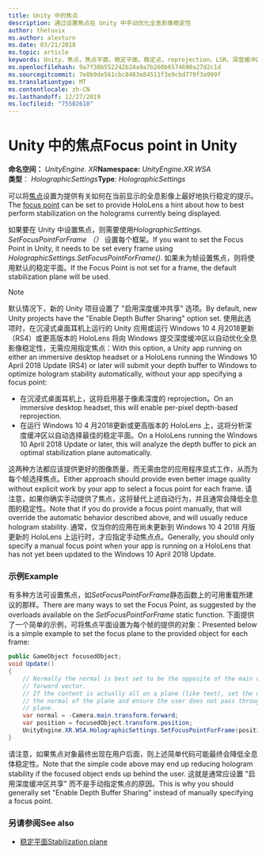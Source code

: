 ```yaml
---
title: Unity 中的焦点
description: 通过设置焦点在 Unity 中手动优化全息影像稳定性
author: thetuvix
ms.author: alexturn
ms.date: 03/21/2018
ms.topic: article
keywords: Unity，焦点，焦点平面，稳定平面，稳定点，reprojection，LSR，深度缓冲区
ms.openlocfilehash: 9a7f30b552242b24a9a7b260b6574690a27d2c1d
ms.sourcegitcommit: 7e8b9de561cbc8483e84511f3e9cbd779f3a999f
ms.translationtype: MT
ms.contentlocale: zh-CN
ms.lasthandoff: 12/27/2019
ms.locfileid: "75502618"
---
```

# <a name="focus-point-in-unity"></a><span data-ttu-id="bd823-104">Unity 中的焦点</span><span class="sxs-lookup"><span data-stu-id="bd823-104">Focus point in Unity</span></span>

<span data-ttu-id="bd823-105">**命名空间：** *UnityEngine. XR*</span><span class="sxs-lookup"><span data-stu-id="bd823-105">**Namespace:** *UnityEngine.XR.WSA*</span></span><br>
<span data-ttu-id="bd823-106">**类型**： *HolographicSettings*</span><span class="sxs-lookup"><span data-stu-id="bd823-106">**Type**: *HolographicSettings*</span></span>

<span data-ttu-id="bd823-107">可以将[焦点](hologram-stability.md#reprojection)设置为提供有关如何在当前显示的全息影像上最好地执行稳定的提示。</span><span class="sxs-lookup"><span data-stu-id="bd823-107">The [focus point](hologram-stability.md#reprojection) can be set to provide HoloLens a hint about how to best perform stabilization on the holograms currently being displayed.</span></span>

<span data-ttu-id="bd823-108">如果要在 Unity 中设置焦点，则需要使用*HolographicSettings. SetFocusPointForFrame （）* 设置每个框架。</span><span class="sxs-lookup"><span data-stu-id="bd823-108">If you want to set the Focus Point in Unity, it needs to be set every frame using *HolographicSettings.SetFocusPointForFrame()*.</span></span> <span data-ttu-id="bd823-109">如果未为帧设置焦点，则将使用默认的稳定平面。</span><span class="sxs-lookup"><span data-stu-id="bd823-109">If the Focus Point is not set for a frame, the default stabilization plane will be used.</span></span>

> [!NOTE]
> <span data-ttu-id="bd823-110">默认情况下，新的 Unity 项目设置了 "启用深度缓冲共享" 选项。</span><span class="sxs-lookup"><span data-stu-id="bd823-110">By default, new Unity projects have the "Enable Depth Buffer Sharing" option set.</span></span>  <span data-ttu-id="bd823-111">使用此选项时，在沉浸式桌面耳机上运行的 Unity 应用或运行 Windows 10 4 月2018更新（RS4）或更高版本的 HoloLens 将向 Windows 提交深度缓冲区以自动优化全息影像稳定性，无需应用指定焦点：</span><span class="sxs-lookup"><span data-stu-id="bd823-111">With this option, a Unity app running on either an immersive desktop headset or a HoloLens running the Windows 10 April 2018 Update (RS4) or later will submit your depth buffer to Windows to optimize hologram stability automatically, without your app specifying a focus point:</span></span>
> * <span data-ttu-id="bd823-112">在沉浸式桌面耳机上，这将启用基于像素深度的 reprojection。</span><span class="sxs-lookup"><span data-stu-id="bd823-112">On an immersive desktop headset, this will enable per-pixel depth-based reprojection.</span></span>
> * <span data-ttu-id="bd823-113">在运行 Windows 10 4 月2018更新或更高版本的 HoloLens 上，这将分析深度缓冲区以自动选择最佳的稳定平面。</span><span class="sxs-lookup"><span data-stu-id="bd823-113">On a HoloLens running the Windows 10 April 2018 Update or later, this will analyze the depth buffer to pick an optimal stabilization plane automatically.</span></span>
>
> <span data-ttu-id="bd823-114">这两种方法都应该提供更好的图像质量，而无需由您的应用程序显式工作，从而为每个帧选择焦点。</span><span class="sxs-lookup"><span data-stu-id="bd823-114">Either approach should provide even better image quality without explicit work by your app to select a focus point for each frame.</span></span>  <span data-ttu-id="bd823-115">请注意，如果你确实手动提供了焦点，这将替代上述自动行为，并且通常会降低全息图的稳定性。</span><span class="sxs-lookup"><span data-stu-id="bd823-115">Note that if you do provide a focus point manually, that will override the automatic behavior described above, and will usually reduce hologram stability.</span></span>  <span data-ttu-id="bd823-116">通常，仅当你的应用在尚未更新到 Windows 10 4 2018 月版更新的 HoloLens 上运行时，才应指定手动焦点点。</span><span class="sxs-lookup"><span data-stu-id="bd823-116">Generally, you should only specify a manual focus point when your app is running on a HoloLens that has not yet been updated to the Windows 10 April 2018 Update.</span></span>

### <a name="example"></a><span data-ttu-id="bd823-117">示例</span><span class="sxs-lookup"><span data-stu-id="bd823-117">Example</span></span>

<span data-ttu-id="bd823-118">有多种方法可设置焦点，如*SetFocusPointForFrame*静态函数上的可用重载所建议的那样。</span><span class="sxs-lookup"><span data-stu-id="bd823-118">There are many ways to set the Focus Point, as suggested by the overloads available on the *SetFocusPointForFrame* static function.</span></span> <span data-ttu-id="bd823-119">下面提供了一个简单的示例，可将焦点平面设置为每个帧的提供的对象：</span><span class="sxs-lookup"><span data-stu-id="bd823-119">Presented below is a simple example to set the focus plane to the provided object for each frame:</span></span>

```cs
public GameObject focusedObject;
void Update()
{
    // Normally the normal is best set to be the opposite of the main camera's 
    // forward vector.
    // If the content is actually all on a plane (like text), set the normal to 
    // the normal of the plane and ensure the user does not pass through the 
    // plane.
    var normal = -Camera.main.transform.forward;     
    var position = focusedObject.transform.position;
    UnityEngine.XR.WSA.HolographicSettings.SetFocusPointForFrame(position, normal);
}
```

<span data-ttu-id="bd823-120">请注意，如果焦点对象最终出现在用户后面，则上述简单代码可能最终会降低全息体稳定性。</span><span class="sxs-lookup"><span data-stu-id="bd823-120">Note that the simple code above may end up reducing hologram stability if the focused object ends up behind the user.</span></span>  <span data-ttu-id="bd823-121">这就是通常应设置 "启用深度缓冲区共享" 而不是手动指定焦点的原因。</span><span class="sxs-lookup"><span data-stu-id="bd823-121">This is why you should generally set "Enable Depth Buffer Sharing" instead of manually specifying a focus point.</span></span>

### <a name="see-also"></a><span data-ttu-id="bd823-122">另请参阅</span><span class="sxs-lookup"><span data-stu-id="bd823-122">See also</span></span>
* [<span data-ttu-id="bd823-123">稳定平面</span><span class="sxs-lookup"><span data-stu-id="bd823-123">Stabilization plane</span></span>](hologram-stability.md#reprojection)
